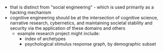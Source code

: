 - that is distinct from "social engineering" - which is used primarily as a hacking mechanism 
- cognitive engineering should be at the intersection of cognitive science, narrative research, cybernetics, and maintaining societal stability and security via the application of these domains and others
	- example research project might include:
		- index of archetypes
		- psychological stimulus response graph, by demographic subset


